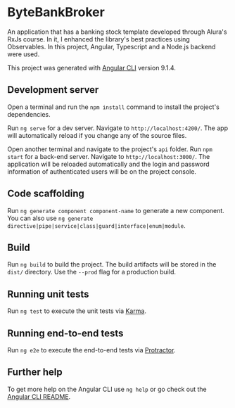 # ByteBankBroker


An application that has a banking stock template developed through Alura's RxJs course. In it, I enhanced the library's best practices using Observables. In this project, Angular, Typescript and a Node.js backend were used.

This project was generated with [Angular CLI](https://github.com/angular/angular-cli) version 9.1.4.

## Development server

Open a terminal and run the `npm install` command to install the project's dependencies.

Run `ng serve` for a dev server. Navigate to `http://localhost:4200/`. The app will automatically reload if you change any of the source files.

Open another terminal and navigate to the project's `api` folder. Run `npm start` for a back-end server. Navigate to `http://localhost:3000/`. The application will be reloaded automatically and the login and password information of authenticated users will be on the project console.

## Code scaffolding

Run `ng generate component component-name` to generate a new component. You can also use `ng generate directive|pipe|service|class|guard|interface|enum|module`.

## Build

Run `ng build` to build the project. The build artifacts will be stored in the `dist/` directory. Use the `--prod` flag for a production build.

## Running unit tests

Run `ng test` to execute the unit tests via [Karma](https://karma-runner.github.io).

## Running end-to-end tests

Run `ng e2e` to execute the end-to-end tests via [Protractor](http://www.protractortest.org/).

## Further help

To get more help on the Angular CLI use `ng help` or go check out the [Angular CLI README](https://github.com/angular/angular-cli/blob/master/README.md).
